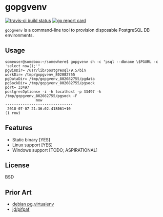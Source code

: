 gopgvenv
========

[![travis-ci build status](https://travis-ci.org/fcostin/gopgvenv.svg?branch=master)](https://travis-ci.org/fcostin/gopgvenv)
[![go report card](https://goreportcard.com/badge/github.com/fcostin/gopgvenv)](https://goreportcard.com/report/github.com/fcostin/gopgvenv)


`gopgvenv` is a command-line tool to provision disposable PostgreSQL DB environments.

Usage
-----

```
someuser@somebox:~/somewhere$ gopgvenv sh -c "psql --dbname \$PGURL -c 'select now();'"
pgBinDir= /usr/lib/postgresql/9.5/bin
workDir= /tmp/gopgvenv_802082755
pgDataDir= /tmp/gopgvenv_802082755/pgdata
pgSockDir= /tmp/gopgvenv_802082755/pgsock
port= 33497
postgresOptions= -i -h localhost -p 33497 -k /tmp/gopgvenv_802082755/pgsock -F
              now
-------------------------------
 2018-07-07 21:36:02.418061+10
(1 row)
```

Features
--------

*   Static binary [YES]
*   Linux support [YES]
*   Windows support [TODO; ASPIRATIONAL]

License
-------

BSD

Prior Art
---------

*   [debian pg_virtualenv](https://manpages.debian.org/jessie/postgresql-common/pg_virtualenv.1.en.html)
*   [jd/pifpaf](https://github.com/jd/pifpaf)

